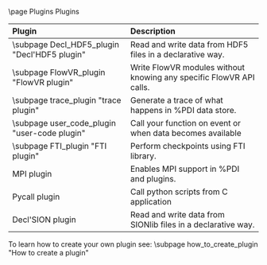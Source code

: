\page Plugins Plugins

|Plugin                                               |Description                                                        |
|:----------------------------------------------------|:------------------------------------------------------------------|
|\subpage Decl_HDF5_plugin "Decl'HDF5 plugin"         |Read and write data from HDF5 files in a declarative way.          |
|\subpage FlowVR_plugin "FlowVR plugin"               |Write FlowVR modules without knowing any specific FlowVR API calls.|
|\subpage trace_plugin "trace plugin"                 |Generate a trace of what happens in %PDI data store.               |
|\subpage user_code_plugin "user-code plugin"         |Call your function on event or when data becomes available         |
|\subpage FTI_plugin "FTI plugin"                     |Perform checkpoints using FTI library.                             |
|MPI plugin                                           |Enables MPI support in %PDI and plugins.                           |
|Pycall plugin                                        |Call python scripts from C application                             |
|Decl'SION plugin                                     |Read and write data from SIONlib files in a declarative way.       |


To learn how to create your own plugin see: \subpage how_to_create_plugin "How to create a plugin"
